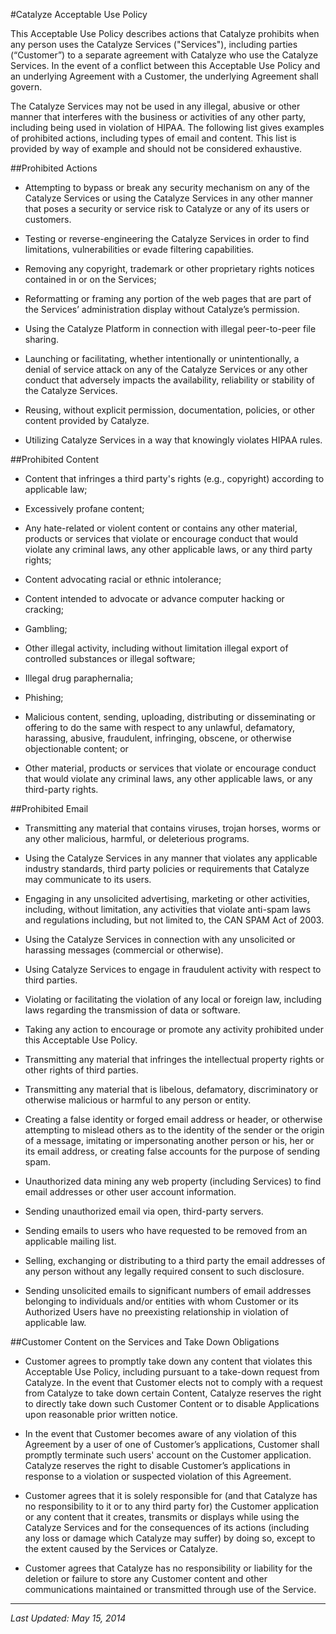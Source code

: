 #Catalyze Acceptable Use Policy

This Acceptable Use Policy describes actions that Catalyze prohibits when any person uses the Catalyze Services ("Services"), including parties (“Customer”) to a separate agreement with Catalyze who use the Catalyze Services.   In the event of a conflict between this Acceptable Use Policy and an underlying Agreement with a Customer, the underlying Agreement shall govern. 

The Catalyze Services may not be used in any illegal, abusive or other manner that interferes with the business or activities of any other party, including being used in violation of HIPAA. The following list gives examples of prohibited actions, including types of email and content. This list is provided by way of example and should not be considered exhaustive.

##Prohibited Actions

- Attempting to bypass or break any security mechanism on any of the Catalyze Services or using the Catalyze Services in any other manner that poses a security or service risk to Catalyze or any of its users or customers.

 - Testing or reverse-engineering the Catalyze Services in order to find limitations, vulnerabilities or evade filtering capabilities.

 - Removing any copyright, trademark or other proprietary rights notices contained in or on the Services;

 - Reformatting or framing any portion of the web pages that are part of the Services’ administration display without Catalyze’s permission.

 - Using the Catalyze Platform in connection with illegal peer-to-peer file sharing.

 - Launching or facilitating, whether intentionally or unintentionally, a denial of service attack on any of the Catalyze Services or any other conduct that adversely impacts the availability, reliability or stability of the Catalyze Services.
 
- Reusing, without explicit permission, documentation, policies, or other content provided by Catalyze.

- Utilizing Catalyze Services in a way that knowingly violates HIPAA rules.

##Prohibited Content
 
 - Content that infringes a third party's rights (e.g., copyright) according to applicable law;
 
 - Excessively profane content;
 
 - Any hate-related or violent content or contains any other material, products or services that violate or encourage conduct that would violate any criminal laws, any other applicable laws, or any third party rights;
 
 - Content advocating racial or ethnic intolerance;
 
 - Content intended to advocate or advance computer hacking or cracking;
 
 - Gambling;
 
 - Other illegal activity, including without limitation illegal export of controlled substances or illegal software;
 
 - Illegal drug paraphernalia;
 
 - Phishing;
 
 - Malicious content, sending, uploading, distributing or disseminating or offering to do the same with respect to any unlawful, defamatory, harassing, abusive, fraudulent, infringing, obscene, or otherwise objectionable content; or
 
 - Other material, products or services that violate or encourage conduct that would violate any criminal laws, any other applicable laws, or any third-party rights.

##Prohibited Email

 - Transmitting any material that contains viruses, trojan horses, worms or any other malicious, harmful, or deleterious programs.

 - Using the Catalyze Services in any manner that violates any applicable industry standards, third party policies or requirements that Catalyze may communicate to its users.

 - Engaging in any unsolicited advertising, marketing or other activities, including, without limitation, any activities that violate anti-spam laws and regulations including, but not limited to, the CAN SPAM Act of 2003.

 - Using the Catalyze Services in connection with any unsolicited or harassing messages (commercial or otherwise).

 - Using Catalyze Services to engage in fraudulent activity with respect to third parties.

 - Violating or facilitating the violation of any local or foreign law, including laws regarding the transmission of data or software.

 - Taking any action to encourage or promote any activity prohibited under this Acceptable Use Policy.

 - Transmitting any material that infringes the intellectual property rights or other rights of third parties.

 - Transmitting any material that is libelous, defamatory, discriminatory or otherwise malicious or harmful to any person or entity.

 - Creating a false identity or forged email address or header, or otherwise attempting to mislead others as to the identity of the sender or the origin of a message, imitating or impersonating another person or his, her or its email address, or creating false accounts for the purpose of sending spam.

 - Unauthorized data mining any web property (including Services) to find email addresses or other user account information.

 - Sending unauthorized email via open, third-party servers.

 - Sending emails to users who have requested to be removed from an applicable mailing list.

 - Selling, exchanging or distributing to a third party the email addresses of any person without any legally required consent to such disclosure.

 - Sending unsolicited emails to significant numbers of email addresses belonging to individuals and/or entities with whom Customer or its Authorized Users have no preexisting relationship in violation of applicable law.

##Customer Content on the Services and Take Down Obligations  
 
 - Customer agrees to promptly take down any content that violates this Acceptable Use Policy, including pursuant to a take-down request from Catalyze. In the event that Customer elects not to comply with a request from Catalyze to take down certain Content, Catalyze reserves the right to directly take down such Customer Content or to disable Applications upon reasonable prior written notice.
 
 - In the event that Customer becomes aware of any violation of this Agreement by a user of one of Customer’s applications, Customer shall promptly terminate such users' account on the Customer application. Catalyze reserves the right to disable Customer’s applications in response to a violation or suspected violation of this Agreement.
 
 - Customer agrees that it is solely responsible for (and that Catalyze has no responsibility to it or to any third party for) the Customer application or any content that it creates, transmits or displays while using the Catalyze Services and for the consequences of its actions (including any loss or damage which Catalyze may suffer) by doing so, except to the extent caused by the Services or Catalyze.

 - Customer agrees that Catalyze has no responsibility or liability for the deletion or failure to store any Customer content and other communications maintained or transmitted through use of the Service.

---
*Last Updated: May 15, 2014*

